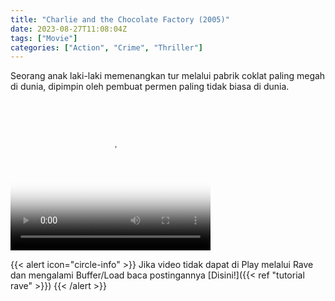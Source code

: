 ```yaml
---
title: "Charlie and the Chocolate Factory (2005)"
date: 2023-08-27T11:08:04Z
tags: ["Movie"]
categories: ["Action", "Crime", "Thriller"]
---
```


Seorang anak laki-laki memenangkan tur melalui pabrik coklat paling megah di dunia, dipimpin oleh pembuat permen paling tidak biasa di dunia.

<video width="320" height="240" poster="https://www.themoviedb.org/t/p/original/shBhjxioYbVcuyDsAURaEvxfh7I.jpg" controls>
   <source src="https://kp3d-my.sharepoint.com/personal/ryoo_kp3d_onmicrosoft_com/_layouts/15/download.aspx?share=EdMxo75woU9AuvTGSGrUN78BWbQVUGQKl5cHadN_ZmRIkg" type="video/mp4">
</video>

{{< alert icon="circle-info" >}}
Jika video tidak dapat di Play melalui Rave dan mengalami Buffer/Load baca postingannya [Disini!]({{< ref "tutorial rave" >}})
{{< /alert >}}


